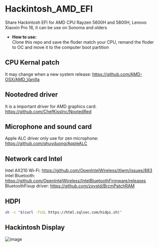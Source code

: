 # Hackintosh_AMD_EFI

Share Hackintosh EFI for AMD CPU Rayzen 5600H and 5800H, Lenovo Xiaoxin Pro 16, it can be use on Sonoma and olders 

* **How to use:**  
Clone this repo and save the floder match your CPU, remand the floder to OC and move it to the computer boot partition

## CPU Kernal patch

It may change when a new system release: <https://github.com/AMD-OSX/AMD_Vanilla>

## Nootedred driver

It is a important driver for AMD graphics card: <https://github.com/ChefKissInc/NootedRed>

## Microphone and sound card

Apple ALC driver only use for zen microphone: <https://github.com/qhuyduong/AppleALC>

## Network card Intel

Intel AX210 Wi-Fi: <https://github.com/OpenIntelWireless/itlwm/issues/883>  
Intel Bluetooth: <https://github.com/OpenIntelWireless/IntelBluetoothFirmware/releases>  
BluetoothFixup driver: <https://github.com/zxystd/BrcmPatchRAM>  

## HDPI

```bash
sh -c "$(curl -fsSL https://html.sqlsec.com/hidpi.sh)"
```
## Hackintosh Display
![image](https://github.com/JJLi0427/Hackintosh_AMD_EFI/assets/112649584/bd02572a-e117-4b88-89c2-bfd2cb661d6b)

